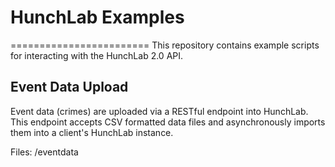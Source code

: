 # HunchLab Examples
========================
This repository contains example scripts for interacting with the HunchLab 2.0 API.

## Event Data Upload
Event data (crimes) are uploaded via a RESTful endpoint into HunchLab.  This endpoint accepts CSV formatted data files and asynchronously imports them into a client's HunchLab instance.

Files: /eventdata
